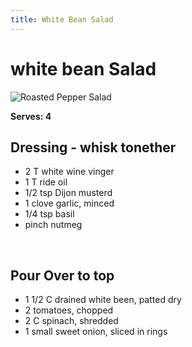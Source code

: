 ```yaml
---
title: White Bean Salad
---
```


# white bean Salad
![Roasted Pepper Salad](https://cookage-recipe-src.s3.amazonaws.com/user-data/fisher/miscel/841690312537_.pic_hd.jpg)


**Serves: 4**


## Dressing - whisk tonether
- 2 T white wine vinger
- 1 T ride oil
- 1/2 tsp Dijon musterd
- 1 clove garlic, minced
- 1/4 tsp basil
- pinch nutmeg

<br>

## Pour Over to top
- 1 1/2 C drained white been, patted dry
- 2 tomatoes, chopped
- 2 C spinach, shredded
- 1 small sweet onion, sliced in rings
